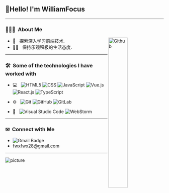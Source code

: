 <h2> 👋Hello!  I'm WilliamFocus</h2>

---

<h3> 👨🏻‍💻 &nbsp;About Me </h3>

<img width="35%" align="right" alt="Github" src="https://gitee.com/WilliamFocus/my-picbed/raw/master/img/github-blog/coding.gif" />
<!-- <img width="35%" align="right" alt="Github" src="https://www.williamfocus.cn/my-picbed/github-blog/coding.gif" /> -->

-  🌱 &nbsp; 探索深入学习前端技术.
-  🏃‍♂️ &nbsp; 保持乐观积极的生活态度.

---

<h3> 🛠 &nbsp;Some of the technologies I have worked with</h3>

- 💻 &nbsp;
  ![HTML5](https://img.shields.io/badge/%20-HTML-%23333?style=flat&logo=HTML5)
  ![CSS](https://img.shields.io/badge/%20-CSS-%23333?style=flat&logo=CSS3)
  ![JavaScript](https://img.shields.io/badge/%20-JavaScript-%23333?style=flat&logo=JavaScript)
  ![Vue.js](https://img.shields.io/badge/%20-Vuejs-%23333?style=flat&logo=vue.js)
  ![React.js](https://img.shields.io/badge/%20-React-%23333?style=flat&logo=React)
  ![TypeScript](https://img.shields.io/badge/%20-TypeScript-%23333?style=flat&logo=TypeScript)

- ⚙️ &nbsp;
  ![Git](https://img.shields.io/badge/%20-Git-%23333?style=flat&logo=Git)
  ![GitHub](https://img.shields.io/badge/%20-GitHub-%23333?style=flat&logo=GitHub)
  ![GitLab](https://img.shields.io/badge/%20-GitLab-%23fc971e?style=flat&logo=GitLab)

- 🔧 &nbsp;
  ![Visual Studio Code](https://img.shields.io/badge/%20-VisualStudioCode-%23333?style=flat&logo=VisualStudioCode)
  ![WebStorm](https://img.shields.io/badge/%20-WebStorm-%23333?style=flat&logo=WebStorm)

---

<h3> ✉ &nbsp;Connect with Me </h3>

- ![Gmail Badge](https://img.shields.io/badge/%20-Gmail-%23333?style=flat&logo=Gmail)
- <a href="https://mail.google.com/mail">fwxfwx28@gmail.com</a>

<!-- <img align="left" src="https://github-readme-stats.vercel.app/api?username=WilliamFocus&show_icons=true&theme=react" /> -->


---

![picture](https://gitee.com/WilliamFocus/my-picbed/raw/master/img/github-blog/run.gif)
<!-- ![picture](https://www.williamfocus.cn/my-picbed/github-blog/run.gif) -->
